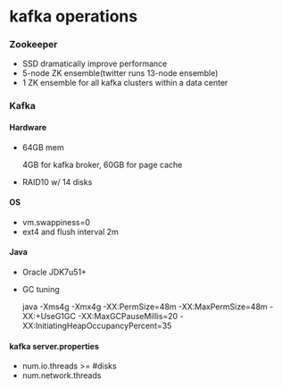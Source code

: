 # kafka operations

### Zookeeper

- SSD dramatically improve performance
- 5-node ZK ensemble(twitter runs 13-node ensemble)
- 1 ZK ensemble for all kafka clusters within a data center

### Kafka

#### Hardware

- 64GB mem

  4GB for kafka broker, 60GB for page cache

- RAID10 w/ 14 disks

#### OS

- vm.swappiness=0
- ext4 and flush interval 2m

#### Java

- Oracle JDK7u51+
- GC tuning

    java -Xms4g -Xmx4g -XX:PermSize=48m -XX:MaxPermSize=48m
         -XX:+UseG1GC
         -XX:MaxGCPauseMillis=20
         -XX:InitiatingHeapOccupancyPercent=35

#### kafka server.properties

- num.io.threads >= #disks
- num.network.threads
